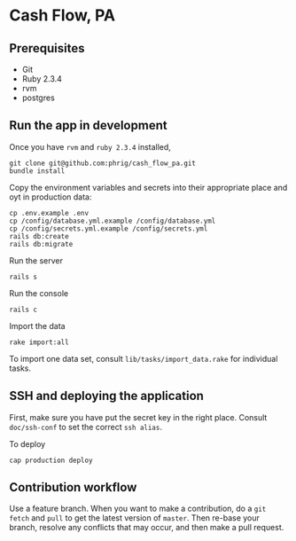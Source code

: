 # Cash Flow, PA

## Prerequisites

- Git
- Ruby 2.3.4
- rvm
- postgres

## Run the app in development

Once you have `rvm` and `ruby 2.3.4` installed,

    git clone git@github.com:phrig/cash_flow_pa.git
    bundle install

Copy the environment variables and secrets into their appropriate place and oyt in production data:

    cp .env.example .env
    cp /config/database.yml.example /config/database.yml
    cp /config/secrets.yml.example /config/secrets.yml
    rails db:create
    rails db:migrate

Run the server

    rails s

Run the console

    rails c

Import the data

    rake import:all

To import one data set, consult `lib/tasks/import_data.rake` for individual tasks.

## SSH and deploying the application

First, make sure you have put the secret key in the right place. Consult `doc/ssh-conf` to set the correct `ssh alias`.

To deploy

    cap production deploy

## Contribution workflow

Use a feature branch. When you want to make a contribution, do a `git fetch` and `pull` to get the latest version of `master`. Then re-base your branch, resolve any conflicts that may occur, and then make a pull request.




